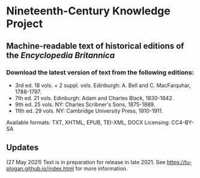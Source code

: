# Nineteenth-Century Knowledge Project
## Machine-readable text of historical editions of the _Encyclopedia Britannica_ 

### Download the latest version of text from the following editions:
 * 3rd ed. 18 vols. + 2 suppl. vols. Edinburgh: A. Bell and C. MacFarquhar, 1788-1797. 
 * 7th ed. 21 vols. Edinburgh: Adam and Charles Black, 1830-1842.
 * 9th ed. 25 vols. NY: Charles Scribner's Sons, 1875-1889.
 * 11th ed. 29 vols. NY: Cambridge University Press, 1910-1911.

Available formats: TXT, XHTML, EPUB, TEI-XML, DOCX
Licensing: CC4-BY-SA

## Updates
(27 May 2021) Text is in preparation for release in late 2021. See https://tu-plogan.github.io/index.html for more information.


